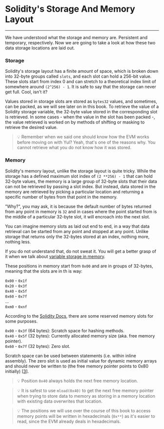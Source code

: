 # Solidity's Storage And Memory Layout

---

We have understood what the storage and memory are. Persistent and temporary, respectively. Now we are going to take a look at how these two data storage locations are laid out.

### Storage
Solidity's storage layout has a finite amount of space, which is broken down into 32-byte groups called `slots`, and each slot can hold a 256-bit value. These slots start from index 0 and can stretch to a theoretical index limit of somewhere around `(2^256) - 1`. It is safe to say that the storage can never get full. Cool, isn't it?

Values stored in storage slots are stored as `bytes32` values, and sometimes, can be packed, as we will see later on in this book. To retrieve the value of a Solidity storage variable, the 32-byte value stored in the corresponding slot is retrieved. In some cases - when the value in the slot has been packed -, the value retrieved is worked on by methods of shifting or masking to retrieve the desired value.

> 💡 Remember when we said one should know how the EVM works before moving on with Yul? Yeah, that's one of the reasons why. You cannot retrieve what you do not know how it was stored.

### Memory
Solidity's memory layout, unlike the storage layout is quite tricky. While the storage has a defined maximum slot 
index of 
`(2 **256) - 1` that can hold 32-byte values, the memory is a large group of 32-byte slots that their data can not 
be retrieved by passing a slot index. But instead, data stored in the memory are retrieved by picking
a particular location and returning a specific number of bytes from that point in the memory.

"Why?", you may ask, it is because the default number of bytes returned from any point in memory is `32` and in 
cases where the point started from is the middle of a particular 32-byte slot, it will encroach into the next slot.

You can imagine memory slots as laid out end to end, in a way that data retrieval can be started from any point and 
stopped at any point. Unlike storage that returns only the 32-bytes stored at an index, nothing more, nothing less.

If you do not understand that, do not
sweat it. You will get a better grasp of it when we talk about [variable storage in memory]().

These positions in memory start from `0x00` and are in groups of 32-bytes, meaning that the slots are in th is way:

`0x00` - `0x1f` <br>
`0x20` - `0x3f` <br>
`0x40` - `0x5f` <br>
`0x60` - `0x7f` <br>
... <br>
`0xm0` - `0xnf`

According to the [Solidity Docs](https://docs.soliditylang.org/en/latest/internals/layout_in_memory.html), there are 
some reserved memory slots for some purposes.

`0x00` - `0x3f` (64 bytes): Scratch space for hashing methods. <br>
`0x40` - `0x5f` (32 bytes): Currently allocated memory size (aka. free memory pointer). <br>
`0x60` - `0x7f` (32 bytes): Zero slot.

Scratch space can be used between statements (i.e. within inline assembly). The zero slot is used as initial value 
for dynamic memory arrays and should never be written to (the free memory pointer points to 0x80 initially) [[3](https://docs.soliditylang.org/en/latest/internals/layout_in_memory.html)].

> 💡 Position `0x40` always holds the next free memory location.

> 💡 It is safest to use `mload(0x40)` to get the next free memory pointer when trying to store data to memory as 
> storing in a memory location with existing data overwrites that location.

> 💡 The positions we will use over the course of this book to access memory points will be written in hexadecimals 
> (`0x**`) 
as it's easier to read, since the EVM already deals in hexadecimals.